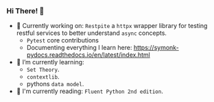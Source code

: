 ### Hi There! 👋

- 🔭 Currently working on: `Restpite` a `httpx` wrapper library for testing restful services to better understand `async` concepts.
  - `Pytest` core contributions
  - Documenting everything I learn here: https://symonk-pydocs.readthedocs.io/en/latest/index.html
- 🌱 I’m currently learning:
  - `Set Theory`.
  - `contextlib`.
  - pythons `data model`.
- 📗 I'm currently reading: `Fluent Python 2nd edition`.
